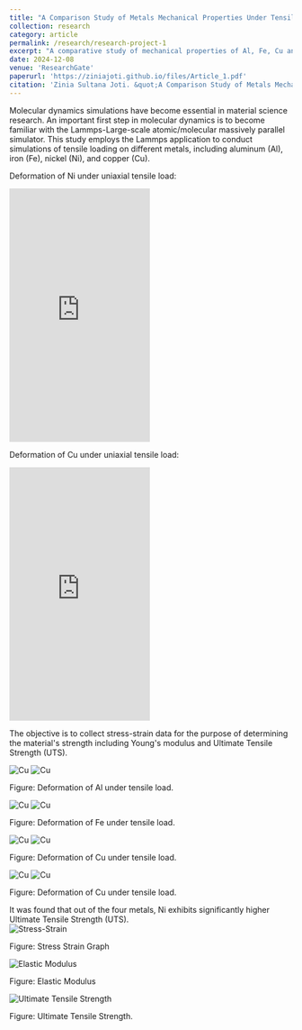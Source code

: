 ```yaml
---
title: "A Comparison Study of Metals Mechanical Properties Under Tensile Loading Using Molecular Dynamics Simulations"
collection: research
category: article
permalink: /research/research-project-1
excerpt: "A comparative study of mechanical properties of Al, Fe, Cu and Ni.<br/><img src='/images/Fe_0.png> <img src='/images/Fe_160.png>"
date: 2024-12-08
venue: 'ResearchGate'
paperurl: 'https://ziniajoti.github.io/files/Article_1.pdf'
citation: 'Zinia Sultana Joti. &quot;A Comparison Study of Metals Mechanical Properties Under Tensile Loading Using Molecular Dynamics Simulations.&quot; <i>ResearchGate</i>.'
---
```

Molecular dynamics simulations have become essential in material science research. An important first step in molecular dynamics is to become familiar with the Lammps-Large-scale atomic/molecular massively parallel simulator. This study employs the Lammps application to conduct simulations of tensile loading on different metals, including aluminum (Al), iron (Fe), nickel (Ni), and copper (Cu). 

Deformation of Ni under uniaxial tensile load:
<iframe width="250" height="450" src="https://www.youtube.com/embed/Do5_CXHYAKM" title="Deformation of Ni under Tensile load" frameborder="0" allow="accelerometer; autoplay; clipboard-write; encrypted-media; gyroscope; picture-in-picture; web-share" referrerpolicy="strict-origin-when-cross-origin" allowfullscreen></iframe>

Deformation of Cu under uniaxial tensile load:
<iframe width="250" height="450" src="https://www.youtube.com/embed/P3jBTJyS3xE" title="Deformation process of Cu under tensile load" frameborder="0" allow="accelerometer; autoplay; clipboard-write; encrypted-media; gyroscope; picture-in-picture; web-share" referrerpolicy="strict-origin-when-cross-origin" allowfullscreen></iframe>

The objective is to collect stress-strain data for the purpose of determining the material's strength including Young's modulus and Ultimate Tensile Strength (UTS). 

<div class="image-container">
    <img src="/images/Al_0.png" alt="Cu">
    <img src="/images/Al_160.png" alt="Cu">
    <p>Figure: Deformation of Al under tensile load.</p>
        <img src="/images/Fe_0.png" alt="Cu">
    <img src="/images/Fe_160.png" alt="Cu">
    <p>Figure: Deformation of Fe under tensile load.</p>
    <img src="/images/Cu_0.png" alt="Cu">
    <img src="/images/Cu_160.png" alt="Cu">
    <p>Figure: Deformation of Cu under tensile load.</p>
    <img src="/images/Ni_0.png" alt="Cu">
    <img src="/images/Ni_160.png" alt="Cu">
    <p>Figure: Deformation of Cu under tensile load.</p>
</div> 
It was found that out of the four metals, Ni exhibits significantly higher Ultimate Tensile Strength (UTS).
<div class="image-container">
    <img src="/images/all-metals-SS.png" alt="Stress-Strain">
    <p>Figure: Stress Strain Graph</p>
    <img src="/images/Elastic-Modulus.png" alt="Elastic Modulus">
    <p>Figure: Elastic Modulus</p>
    <img src="/images/UTS.png" alt="Ultimate Tensile Strength">
    <p>Figure: Ultimate Tensile Strength.</p>
</div> 